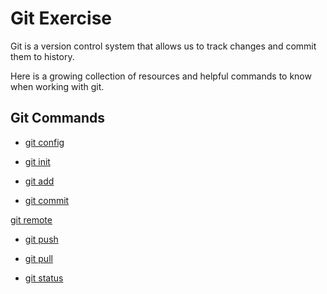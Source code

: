 # Git Exercise

Git is a version control system that allows us to track changes and commit them to history.

Here is a growing collection of resources and helpful commands to know when working with git. 

## Git Commands
- [git config](./Commands/Config.md)

- [git init](./Commands/Init.md)

- [git add](./Commands/Add.md)

- [git commit](./Commands/Commit.md)

[git remote](./Commands/Remote.md)

- [git push](./commands/PUSH.md)

- [git pull](./Commands/Pull.md)

- [git status](./Commands/Status.md)

